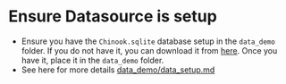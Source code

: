 # Ensure Datasource is setup
- Ensure you have the `Chinook.sqlite` database setup in the `data_demo` folder.  If you do not have it, you can download it from [here](https://www.sqlitetutorial.net/sqlite-sample-database/).  Once you have it, place it in the `data_demo` folder.
- See here for more details [data_demo/data_setup.md](data_demo/data_setup.md)